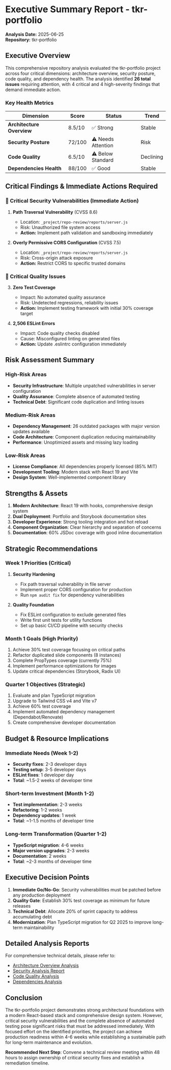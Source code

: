 # Executive Summary Report - tkr-portfolio
**Analysis Date:** 2025-06-25  
**Repository:** tkr-portfolio

## Executive Overview

This comprehensive repository analysis evaluated the tkr-portfolio project across four critical dimensions: architecture overview, security posture, code quality, and dependency health. The analysis identified **26 total issues** requiring attention, with 4 critical and 4 high-severity findings that demand immediate action.

### Key Health Metrics

| Dimension | Score | Status | Trend |
|-----------|-------|--------|-------|
| **Architecture Overview** | 8.5/10 | ✅ Strong | Stable |
| **Security Posture** | 72/100 | ⚠️  Needs Attention | Risk |
| **Code Quality** | 6.5/10 | ⚠️  Below Standard | Declining |
| **Dependencies Health** | 88/100 | ✅ Good | Stable |

## Critical Findings & Immediate Actions Required

### 🔴 Critical Security Vulnerabilities (Immediate Action)
1. **Path Traversal Vulnerability** (CVSS 8.6)
   - Location: `_project/repo-review/reports/server.js`
   - Risk: Unauthorized file system access
   - **Action:** Implement path validation and sandboxing immediately

2. **Overly Permissive CORS Configuration** (CVSS 7.5)
   - Location: `_project/repo-review/reports/server.js`
   - Risk: Cross-origin attack exposure
   - **Action:** Restrict CORS to specific trusted domains

### 🔴 Critical Quality Issues
3. **Zero Test Coverage**
   - Impact: No automated quality assurance
   - Risk: Undetected regressions, reliability issues
   - **Action:** Implement testing framework with initial 30% coverage target

4. **2,506 ESLint Errors**
   - Impact: Code quality checks disabled
   - Cause: Misconfigured linting on generated files
   - **Action:** Update .eslintrc configuration immediately

## Risk Assessment Summary

### High-Risk Areas
- **Security Infrastructure**: Multiple unpatched vulnerabilities in server configuration
- **Quality Assurance**: Complete absence of automated testing
- **Technical Debt**: Significant code duplication and linting issues

### Medium-Risk Areas
- **Dependency Management**: 26 outdated packages with major version updates available
- **Code Architecture**: Component duplication reducing maintainability
- **Performance**: Unoptimized assets and missing lazy loading

### Low-Risk Areas
- **License Compliance**: All dependencies properly licensed (85% MIT)
- **Development Tooling**: Modern stack with React 19 and Vite
- **Design System**: Well-implemented component library

## Strengths & Assets

1. **Modern Architecture**: React 19 with hooks, comprehensive design system
2. **Dual Deployment**: Portfolio and Storybook documentation sites
3. **Developer Experience**: Strong tooling integration and hot reload
4. **Component Organization**: Clear hierarchy and separation of concerns
5. **Documentation**: 60% JSDoc coverage with good inline documentation

## Strategic Recommendations

### Week 1 Priorities (Critical)
1. **Security Hardening**
   - Fix path traversal vulnerability in file server
   - Implement proper CORS configuration for production
   - Run `npm audit fix` for dependency vulnerabilities
   
2. **Quality Foundation**
   - Fix ESLint configuration to exclude generated files
   - Write first unit tests for utility functions
   - Set up basic CI/CD pipeline with security checks

### Month 1 Goals (High Priority)
1. Achieve 30% test coverage focusing on critical paths
2. Refactor duplicated slide components (8 instances)
3. Complete PropTypes coverage (currently 75%)
4. Implement performance optimizations for images
5. Update critical dependencies (Storybook, Radix UI)

### Quarter 1 Objectives (Strategic)
1. Evaluate and plan TypeScript migration
2. Upgrade to Tailwind CSS v4 and Vite v7
3. Achieve 60% test coverage
4. Implement automated dependency management (Dependabot/Renovate)
5. Create comprehensive developer documentation

## Budget & Resource Implications

### Immediate Needs (Week 1-2)
- **Security fixes**: 2-3 developer days
- **Testing setup**: 3-5 developer days
- **ESLint fixes**: 1 developer day
- **Total**: ~1.5-2 weeks of developer time

### Short-term Investment (Month 1-2)
- **Test implementation**: 2-3 weeks
- **Refactoring**: 1-2 weeks
- **Dependency updates**: 1 week
- **Total**: ~1-1.5 months of developer time

### Long-term Transformation (Quarter 1-2)
- **TypeScript migration**: 4-6 weeks
- **Major version upgrades**: 2-3 weeks
- **Documentation**: 2 weeks
- **Total**: ~2-3 months of developer time

## Executive Decision Points

1. **Immediate Go/No-Go**: Security vulnerabilities must be patched before any production deployment
2. **Quality Gate**: Establish 30% test coverage as minimum for future releases
3. **Technical Debt**: Allocate 20% of sprint capacity to address accumulating debt
4. **Modernization**: Plan TypeScript migration for Q2 2025 to improve long-term maintainability

## Detailed Analysis Reports

For comprehensive technical details, please refer to:
- [Architecture Overview Analysis](../overview/analysis-report.md)
- [Security Analysis Report](../security/analysis-report.md)
- [Code Quality Analysis](../quality/analysis-report.md)
- [Dependencies Analysis](../deps/analysis-report.md)

## Conclusion

The tkr-portfolio project demonstrates strong architectural foundations with a modern React-based stack and comprehensive design system. However, critical security vulnerabilities and the complete absence of automated testing pose significant risks that must be addressed immediately. With focused effort on the identified priorities, the project can achieve production readiness within 4-6 weeks while establishing a sustainable path for long-term maintenance and evolution.

**Recommended Next Step**: Convene a technical review meeting within 48 hours to assign ownership of critical security fixes and establish a remediation timeline.